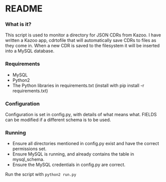 # README #
### What is it? ###

This script is used to monitor a directory for JSON CDRs from Kazoo.
I have written a Kazoo app, cdrtofile that will automatically save CDRs to files as they come in.
When a new CDR is saved to the filesystem it will be inserted into a MySQL database.

### Requirements ###

* MySQL
* Python2
* The Python libraries in requirements.txt (install with pip install -r requirements.txt)

### Configuration ###

Configuration is set in config.py, with details of what means what.
FIELDS can be modified if a different schema is to be used.

### Running ###

* Ensure all directories mentioned in config.py exist and have the correct permissions set.
* Ensure MySQL is running, and already contains the table in mysql_schema.
* Ensure the MySQL credentials in config.py are correct.

Run the script with `python2 run.py`